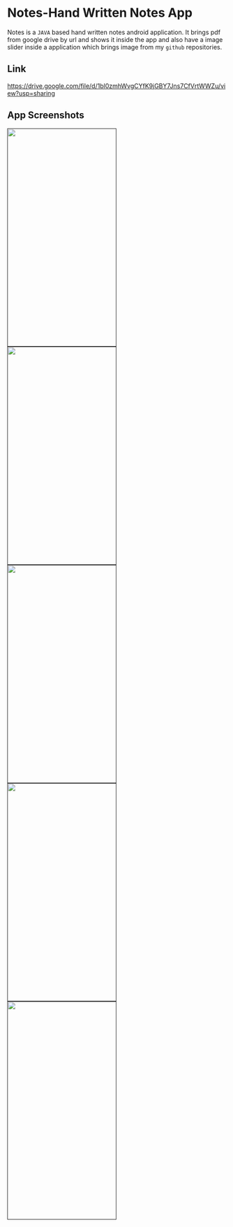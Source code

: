 # Notes-Hand Written Notes App
Notes is a `JAVA` based hand written notes android application. It brings pdf from google drive by url and shows it inside the app and also have a image slider inside a application which brings image from my `github` repositories. 

## Link

https://drive.google.com/file/d/1bl0zmhWvgCYfK9jGBY7Jns7CfVrtWWZu/view?usp=sharing

## App Screenshots

<a href="">
<img src="https://github.com/akayush1108/Notes-HandWrittenNotesApp/blob/master/screenshots/Screenshot_1633885896.png"
align="left"
height="500"
width="250">
<img src="https://github.com/akayush1108/Notes-HandWrittenNotesApp/blob/master/screenshots/Screenshot_1633885917.png"
align="left"
height="500"
width="250">
<img src="https://github.com/akayush1108/Notes-HandWrittenNotesApp/blob/master/screenshots/Screenshot_1633885932.png"
align="left"
height="500"
width="250">
<img src="https://github.com/akayush1108/Notes-HandWrittenNotesApp/blob/master/screenshots/Screenshot_1633885954.png"
align="left"
height="500"
width="250">
<img src="https://github.com/akayush1108/Notes-HandWrittenNotesApp/blob/master/screenshots/Screenshot_1633885974.png"
align="left"
height="500"
width="250">
</a>

